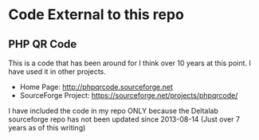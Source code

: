 # Code External to this repo

## PHP QR Code
This is a code that has been around for I think over 10 years at this point.  I have used it in other projects.
* Home Page: http://phpqrcode.sourceforge.net
* SourceForge Project: https://sourceforge.net/projects/phpqrcode/

I have included the code in my repo ONLY because the Deltalab sourceforge repo has not been updated since 2013-08-14 (Just over 7 years as of this writing)
